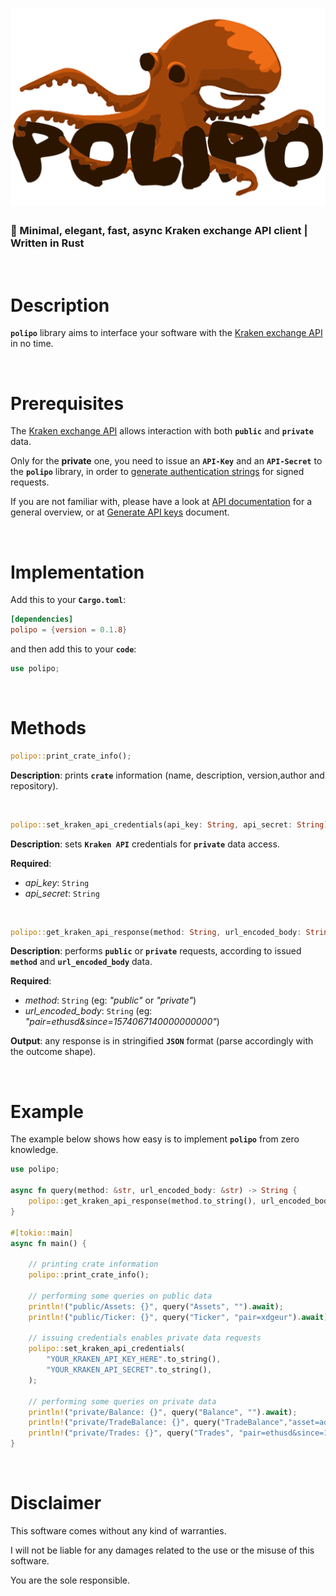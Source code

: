 ![polipo](./polipo-logo.png)
=

### 🐙 Minimal, elegant, fast, async Kraken exchange API client | Written in Rust

<br>

# Description

**```polipo```** library aims to interface your software with the [Kraken exchange API](https://support.kraken.com/hc/en-us/categories/360000080686-API) in no time.

<br>

# Prerequisites
The [Kraken exchange API](https://kraken.com) allows interaction with both **```public```** and **```private```** data.


Only for the **private** one, you need to issue an **```API-Key```** and an **```API-Secret```** to the **```polipo```** library, in order to [generate authentication strings](https://support.kraken.com/hc/en-us/articles/360022635592-Generate-authentication-strings-REST-API-) for signed requests.

If you are not familiar with, please have a look at [API documentation](https://support.kraken.com/hc/en-us/categories/360001806372) for a general overview, or at [Generate API keys](https://support.kraken.com/hc/en-us/articles/360022839451-Generate-API-keys) document.

<br>

# Implementation

Add this to your **```Cargo.toml```**:
```toml
[dependencies]
polipo = {version = 0.1.8}
```

and then add this to your **```code```**:
```rust
use polipo;
```

<br>

# Methods

```rust
polipo::print_crate_info();
```
**Description**: prints **```crate```** information (name, description, version,author and repository).

<br>

```rust
polipo::set_kraken_api_credentials(api_key: String, api_secret: String);
```

**Description**: sets **```Kraken API```** credentials for **```private```** data access.

**Required**:
* *api_key*: ```String```
* *api_secret*: ```String```

<br>

```rust
polipo::get_kraken_api_response(method: String, url_encoded_body: String).await;
```
**Description**: performs **```public```** or **```private```** requests, according to issued **```method```** and **```url_encoded_body```** data.

**Required**:
* *method*: ```String``` (eg: *"public"* or *"private"*)
* *url_encoded_body*: ```String``` (eg: *"pair=ethusd&since=1574067140000000000"*)

**Output**: any response is in stringified **```JSON```** format (parse accordingly with the outcome shape).

<br>

# Example

The example below shows how easy is to implement **```polipo```** from zero knowledge.

```rust
use polipo;

async fn query(method: &str, url_encoded_body: &str) -> String {
    polipo::get_kraken_api_response(method.to_string(), url_encoded_body.to_string()).await
}

#[tokio::main]
async fn main() {
    
    // printing crate information
    polipo::print_crate_info();

    // performing some queries on public data
    println!("public/Assets: {}", query("Assets", "").await);
    println!("public/Ticker: {}", query("Ticker", "pair=xdgeur").await);

    // issuing credentials enables private data requests
    polipo::set_kraken_api_credentials(
        "YOUR_KRAKEN_API_KEY_HERE".to_string(),
        "YOUR_KRAKEN_API_SECRET".to_string(),
    );

    // performing some queries on private data
    println!("private/Balance: {}", query("Balance", "").await);
    println!("private/TradeBalance: {}", query("TradeBalance","asset=ada").await);
    println!("private/Trades: {}", query("Trades", "pair=ethusd&since=1574067140000000000").await);
}
```

<br>

# Disclaimer
This software comes without any kind of warranties. 

I will not be liable for any damages related to the use or the misuse of this software.

You are the sole responsible.